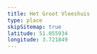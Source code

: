 ```yaml
---
title: Het Groot Vleeshuis
type: place
skipSitemap: true
latitude: 51.055934
longitude: 3.721849
---
```

